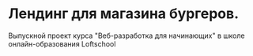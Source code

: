 # Лендинг для магазина бургеров.

Выпускной проект курса "Веб-разработка для начинающих" в школе онлайн-образования Loftschool
